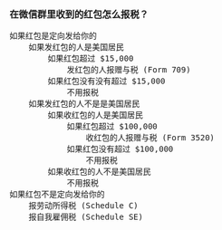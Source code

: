 ### 在微信群里收到的红包怎么报税？

<pre>
如果红包是定向发给你的  
    如果发红包的人是美国居民
        如果红包超过 $15,000
            发红包的人报赠与税 (Form 709)
        如果红包没有没有超过 $15,000
            不用报税
    如果发红包的人不是是美国居民
        如果收红包的人是美国居民
            如果红包超过 $100,000
                收红包的人报赠与税 (Form 3520)
            如果红包没有超过 $100,000
                不用报税
        如果收红包的人不是美国居民
            不用报税
如果红包不是定向发给你的
    报劳动所得税 (Schedule C)
    报自我雇佣税 (Schedule SE)
</pre>
